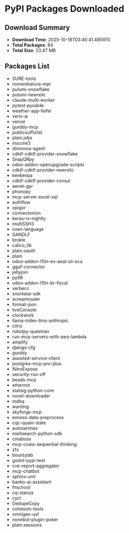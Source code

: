 # PyPI Packages Downloaded

## Download Summary
- **Download Time**: 2025-10-18T03:45:41.485970
- **Total Packages**: 84
- **Total Size**: 23.47 MB

## Packages List
- SURE-tools
- nomenklatura-mpt
- pulumi-snowflake
- pulumi-newrelic
- claude-multi-worker
- pytest-pyodide
- weather-app-feifei
- veris-ai
- vercel
- gurddy-mcp
- publicsuffixlist
- plain.jobs
- mscore3
- dinnovos-agent
- cdktf-cdktf-provider-snowflake
- SnapQRpy
- odoo-addon-openupgrade-scripts
- cdktf-cdktf-provider-newrelic
- kenkenpa
- cdktf-cdktf-provider-consul
- aenet-gpr
- phonopy
- mcp-server-excel-sql
- authflow
- ojogor
- connectonion
- keras-rs-nightly
- multiSSH3
- oven-language
- GANDLF
- brokle
- calico_lib
- plain.oauth
- plain
- odoo-addon-l10n-es-aeat-sii-oca
- gguf-connector
- jellyjoin
- py98
- odoo-addon-l10n-br-fiscal
- verbecc
- snorkelai-sdk
- screamrouter
- format-json
- liveConsole
- clockwork
- llama-index-llms-anthropic
- citric
- robotpy-questnav
- run-mcp-servers-with-aws-lambda
- amplify
- django-cfg
- gurddy
- assisted-service-client
- postgres-mcp-pro-plus
- NitroExpose
- security-run-off
- beads-mcp
- ethernot
- statsig-python-core
- novel-downloader
- mdbq
- wanting
- skyforge-mcp
- exness-data-preprocess
- cqc-quam-state
- autosarimax
- meilisearch-python-sdk
- cmaboss
- mcp-coaia-sequential-thinking
- zfx
- bountylab
- godot-pypi-test
- cve-report-aggregator
- mcp-chatbot
- sphinx-uml
- banko-ai-assistant
- fnschool
- cq-stanza
- cycl
- DedupeCopy
- cohesion-tools
- omnigen-usf
- nonebot-plugin-poker
- plain.sessions
